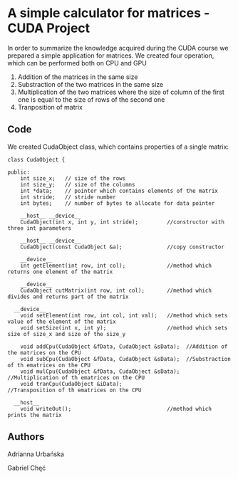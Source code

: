 # A simple calculator for matrices - CUDA Project

In order to summarize the knowledge acquired during the CUDA course we prepared a simple application for matrices.
We created four operation, which can be performed both on CPU and GPU
1. Addition of the matrices in the same size
2. Substraction of the two matrices in the same size
3. Multiplication of the two matrices where the size of column of the first one is equal to the size of rows of the second one
4. Tranposition of matrix

## Code

We created CudaObject class, which contains properties of a single matrix:

```
class CudaObject {

public:
	int size_x;   // size of the rows
	int size_y;   // size of the columns
	int *data;    // pointer which contains elements of the matrix
	int stride;   // stride number
	int bytes;    // number of bytes to allocate for data pointer
	
	__host__ __device__
	CudaObject(int x, int y, int stride);         //constructor with three int parameters
	
	__host__ __device__	
	CudaObject(const CudaObject &a);              //copy constructor
	
	__device__ 
	int getElement(int row, int col);             //method which returns one element of the matrix
  
	__device__
	CudaObject cutMatrix(int row, int col);       //method which divides and returns part of the matrix
	 
  __device__
	void setElement(int row, int col, int val);   //method which sets value of the element of the matrix
	void setSize(int x, int y);                   //method which sets size of size_x and size of the size_y
  
	void addCpu(CudaObject &fData, CudaObject &sData);  //Addition of the matrices on the CPU
	void subCpu(CudaObject &fData, CudaObject &sData);  //Substraction of th ematrices on the CPU
	void mulCpu(CudaObject &fData, CudaObject &sData);  //Multiplication of th ematrices on the CPU
	void tranCpu(CudaObject &iData);                    //Transposition of th ematrices on the CPU
  
  __host__  
	void writeOut();                              //method which prints the matrix
```

## Authors

Adrianna Urbańska

Gabriel Chęć
